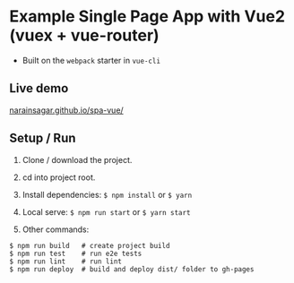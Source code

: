 # Example Single Page App with Vue2 (vuex + vue-router)

* Built on the `webpack` starter in `vue-cli`

## Live demo
[narainsagar.github.io/spa-vue/](https://narainsagar.github.io/spa-vue/)

## Setup / Run

1) Clone / download the project.

2) cd into project root.

3) Install dependencies: `$ npm install` or `$ yarn`

4) Local serve: `$ npm run start` or `$ yarn start`

5) Other commands:

```
$ npm run build   # create project build
$ npm run test    # run e2e tests
$ npm run lint    # run lint
$ npm run deploy  # build and deploy dist/ folder to gh-pages
```

